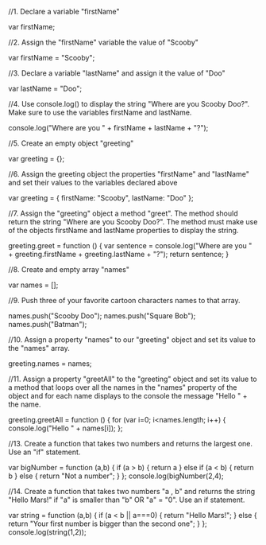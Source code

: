 //1. Declare a variable "firstName"

var firstName;



//2. Assign the "firstName" variable the value of "Scooby"

var firstName = "Scooby";


//3. Declare a variable "lastName" and assign it the value of "Doo"


var lastName = "Doo";


//4. Use console.log() to display the string "Where are you Scooby Doo?". Make sure to use the variables firstName and lastName.


console.log("Where are you " + firstName + lastName + "?");


//5. Create an empty object "greeting"

var greeting = {};


//6. Assign the greeting object the properties "firstName" and "lastName" and set their values to the variables declared above


var greeting = {
firstName: "Scooby",
lastName: "Doo"
};


//7. Assign the "greeting" object a method "greet". The method should return the string "Where are you Scooby Doo?". The method must make use of the objects firstName and lastName properties to display the string.

greeting.greet = function () {
var sentence = console.log("Where are you " + greeting.firstName + greeting.lastName + "?");
return sentence;
}


//8. Create and empty array "names"

var names = [];


//9. Push three of your favorite cartoon characters names to that array.

names.push("Scooby Doo");
names.push("Square Bob");
names.push("Batman");

//10. Assign a property "names" to our "greeting" object and set its value to the "names" array.

greeting.names = names;


//11. Assign a property "greetAll" to the "greeting" object and set its value to a method that loops over all the names in the "names" property of the object and for each name displays to the console the message "Hello " + the name.

greeting.greetAll = function () {
for (var i=0; i<names.length; i++) {
console.log("Hello " + names[i]);
};


//13. Create a function that takes two numbers and returns the largest one. Use an "if" statement.

var bigNumber = function (a,b) {
if (a > b) {
return a
}
else if (a < b) {
return b
}
else {
return "Not a number";
}
};
console.log(bigNumber(2,4);

//14. Create a function that takes two numbers "a , b" and returns the string "Hello Mars!" if "a" is smaller than "b" OR "a" = "0". Use an if statement.

var string = function (a,b) {
if (a < b || a===0) {
return "Hello Mars!";
}
else {
return "Your first number is bigger than the second one";
}
};
console.log(string(1,2));